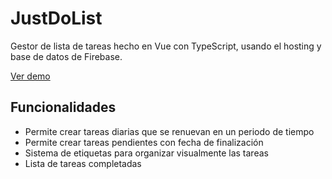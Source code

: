 # JustDoList
Gestor de lista de tareas hecho en Vue con TypeScript, usando el hosting y base de datos de Firebase.

[Ver demo](https://zaleort-1534268018714.firebaseapp.com/#/)

## Funcionalidades
- Permite crear tareas diarias que se renuevan en un periodo de tiempo
- Permite crear tareas pendientes con fecha de finalización
- Sistema de etiquetas para organizar visualmente las tareas
- Lista de tareas completadas
